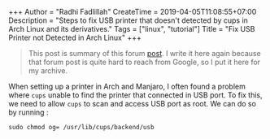 +++
Author = "Radhi Fadlillah"
CreateTime = 2019-04-05T11:08:55+07:00
Description = "Steps to fix USB printer that doesn't detected by cups in Arch Linux and its derivatives."
Tags = ["linux", "tutorial"]
Title = "Fix USB Printer not Detected in Arch Linux"
+++

> This post is summary of this forum [post][1]. I write it here again because that forum post is quite hard to reach from Google, so I put it here for my archive.

When setting up a printer in Arch and Manjaro, I often found a problem where `cups`  unable to find the printer that connected in USB port. To fix this, we need to allow `cups` to scan and access USB port as root. We can do so by running :

```
sudo chmod og= /usr/lib/cups/backend/usb
```

[1]: https://bbs.archlinux.org/viewtopic.php?id=208821